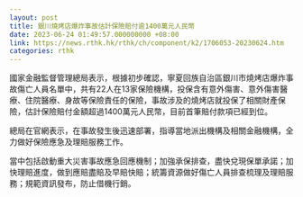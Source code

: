 ```yaml
---
layout: post
title: 銀川燒烤店爆炸事故估計保險賠付逾1400萬元人民幣
date: 2023-06-24 01:49:57.000000000 +08:00
link: https://news.rthk.hk/rthk/ch/component/k2/1706053-20230624.htm
categories: rthk
---
```


國家金融監督管理總局表示，根據初步確認，寧夏回族自治區銀川市燒烤店爆炸事故傷亡人員名單中，共有22人在13家保險機構，投保含有意外傷害、意外傷害醫療、住院醫療、身故等保險責任的保險，事故涉及的燒烤店就投保了相關財產保險，估計保險賠付金額超過1400萬元人民幣，目前首筆賠付款項已經到位。

總局在官網表示，在事故發生後迅速部署，指導當地派出機構及相關金融機構，全力做好保險應急及理賠服務工作。

當中包括啟動重大災害事故應急回應機制；加強承保排查，盡快兌現保單承諾；加快理賠進度，做到應賠盡賠及早賠快賠；統籌資源做好傷亡人員排查梳理及理賠服務；規範資訊發布，防止借機行銷。
